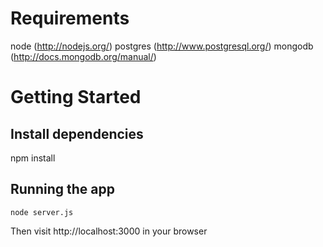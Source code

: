 Requirements
============

node (http://nodejs.org/)
postgres (http://www.postgresql.org/)
mongodb (http://docs.mongodb.org/manual/)


Getting Started
===============

Install dependencies
--------------------

npm install

Running the app
---------------

    node server.js

Then visit http://localhost:3000 in your browser
